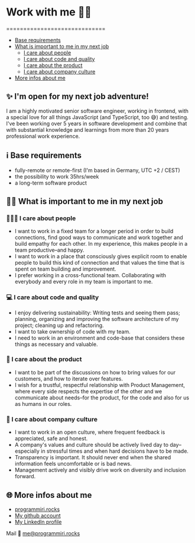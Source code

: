 # Work with me 👩‍💻
=============================

- [Base requirements](#base-requirements)
- [What is important to me in my next job](#What-is-important-to-me-in-my-next-job)
    + [I care about people](#I-care-about-people)
    + [I care about code and quality](#I-care-about-code-and-quality)
    + [I care about the product](#I-care-about-the-product)
    + [I care about company culture](#I-care-about-company-culture)
- [More infos about me](#more-infos-about-me)


## ✨ I'm open for my next job adventure! 

I am a highly motivated senior software engineer, working in frontend, with a special love for all things JavaScript (and TypeScript, too 😅) and testing. I've been working over 5 years in software development and combine that with substantial knowledge and learnings from more than 20 years professional work experience. 

## ℹ️ Base requirements 
- fully-remote or remote-first (I'm based in Germany, UTC +2 / CEST)
- the possibility to work 35hrs/week
- a long-term software product 

## 💁‍♀️ What is important to me in my next job

### 🧑‍🤝‍🧑 I care about people 
- I want to work in a fixed team for a longer period in order to build connections, find good ways to communicate and work together and build empathy for each other. In my experience, this makes people in a team productive–and happy. 
- I want to work in a place that consciously gives explicit room to enable people to build this kind of connection and that values the time that is spent on team building and improvement. 
- I prefer working in a cross-functional team. Collaborating with everybody and every role in my team is important to me. 

### 💻 I care about code and quality
- I enjoy delivering sustainability: Writing tests and seeing them pass; planning, organizing and improving the software architecture of my project; cleaning up and refactoring. 
- I want to take ownership of code with my team. 
- I need to work in an environment and code-base that considers these things as necessary and valuable.

### 🫶 I care about the product
- I want to be part of the discussions on how to bring values for our customers, and how to iterate over features. 
- I wish for a trustful, respectful relationship with Product Management, where every side respects the expertise of the other and we communicate about needs–for the product, for the code and also for us as humans in our roles.


### 🏢 I care about company culture
- I want to work in an open culture, where frequent feedback is appreciated, safe and honest. 
- A company's values and culture should be actively lived day to day–especially in stressful times and when hard decisions have to be made. 
- Transparency is important. It should never end when the shared information feels uncomfortable or is bad news. 
- Management actively and visibly drive work on diversity and inclusion forward.


## 🌐 More infos about me

- [programmiri.rocks](https://programmiri.rocks)
- [My github account](https://github.com/programmiri)
- [My LinkedIn profile](https://www.linkedin.com/in/mirjam-aulbach/)

Mail 💌 [me@programmiri.rocks](mailto:me@programmiri.rocks)
